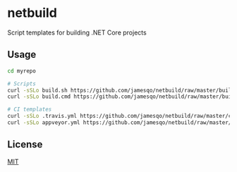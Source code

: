 # netbuild

Script templates for building .NET Core projects

## Usage

```bash
cd myrepo

# Scripts
curl -sSLo build.sh https://github.com/jamesqo/netbuild/raw/master/build.sh && chmod a+rx build.sh
curl -sSLo build.cmd https://github.com/jamesqo/netbuild/raw/master/build.cmd

# CI templates
curl -sSLo .travis.yml https://github.com/jamesqo/netbuild/raw/master/ci/.travis.yml
curl -sSLo appveyor.yml https://github.com/jamesqo/netbuild/raw/master/ci/appveyor.yml
```

## License

[MIT](LICENSE)
